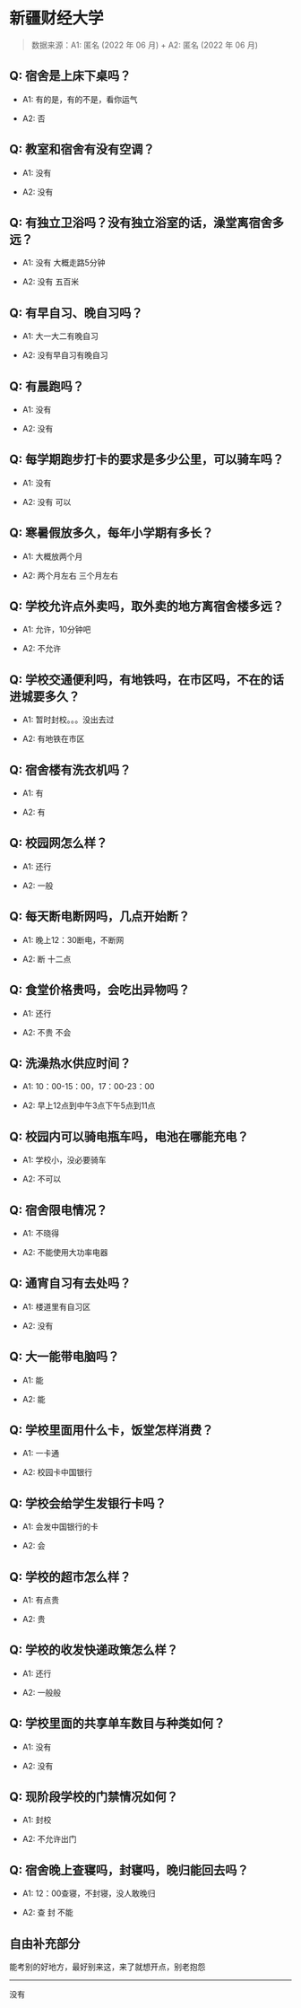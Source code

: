 # 新疆财经大学

> 数据来源：A1: 匿名 (2022 年 06 月) + A2: 匿名 (2022 年 06 月)

## Q: 宿舍是上床下桌吗？

- A1: 有的是，有的不是，看你运气

- A2: 否

## Q: 教室和宿舍有没有空调？

- A1: 没有

- A2: 没有

## Q: 有独立卫浴吗？没有独立浴室的话，澡堂离宿舍多远？

- A1: 没有     大概走路5分钟

- A2: 没有 五百米

## Q: 有早自习、晚自习吗？

- A1: 大一大二有晚自习

- A2: 没有早自习有晚自习

## Q: 有晨跑吗？

- A1: 没有

- A2: 没有

## Q: 每学期跑步打卡的要求是多少公里，可以骑车吗？

- A1: 没有

- A2: 没有 可以

## Q: 寒暑假放多久，每年小学期有多长？

- A1: 大概放两个月

- A2: 两个月左右  三个月左右

## Q: 学校允许点外卖吗，取外卖的地方离宿舍楼多远？

- A1: 允许，10分钟吧

- A2: 不允许

## Q: 学校交通便利吗，有地铁吗，在市区吗，不在的话进城要多久？

- A1: 暂时封校。。。没出去过

- A2: 有地铁在市区

## Q: 宿舍楼有洗衣机吗？

- A1: 有

- A2: 有

## Q: 校园网怎么样？

- A1: 还行

- A2: 一般

## Q: 每天断电断网吗，几点开始断？

- A1: 晚上12：30断电，不断网

- A2: 断 十二点

## Q: 食堂价格贵吗，会吃出异物吗？

- A1: 还行

- A2: 不贵 不会

## Q: 洗澡热水供应时间？

- A1: 10：00-15：00，17：00-23：00

- A2: 早上12点到中午3点下午5点到11点

## Q: 校园内可以骑电瓶车吗，电池在哪能充电？

- A1: 学校小，没必要骑车

- A2: 不可以

## Q: 宿舍限电情况？

- A1: 不晓得

- A2: 不能使用大功率电器

## Q: 通宵自习有去处吗？

- A1: 楼道里有自习区

- A2: 没有

## Q: 大一能带电脑吗？

- A1: 能

- A2: 能

## Q: 学校里面用什么卡，饭堂怎样消费？

- A1: 一卡通

- A2: 校园卡中国银行

## Q: 学校会给学生发银行卡吗？

- A1: 会发中国银行的卡

- A2: 会

## Q: 学校的超市怎么样？

- A1: 有点贵

- A2: 贵

## Q: 学校的收发快递政策怎么样？

- A1: 还行

- A2: 一般般

## Q: 学校里面的共享单车数目与种类如何？

- A1: 没有

- A2: 没有

## Q: 现阶段学校的门禁情况如何？

- A1: 封校

- A2: 不允许出门

## Q: 宿舍晚上查寝吗，封寝吗，晚归能回去吗？

- A1: 12：00查寝，不封寝，没人敢晚归

- A2: 查 封 不能

## 自由补充部分

能考别的好地方，最好别来这，来了就想开点，别老抱怨

***

没有
